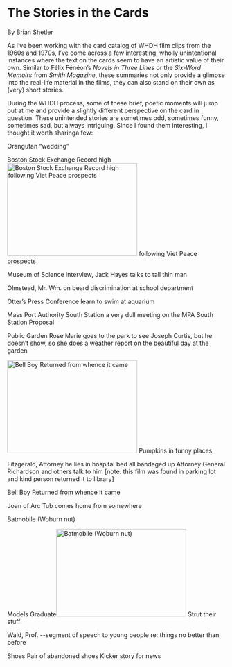 # The Stories in the Cards

By Brian
Shetler

As I’ve been working with the card catalog of WHDH film clips from the 1960s
and 1970s, I’ve come across a few interesting, wholly unintentional instances
where the text on the cards seem to have an artistic value of their own.
Similar to Félix Fénéon’s <em>Novels in Three Lines</em> or the <em>Six-Word
Memoirs</em> from <em>Smith Magazine</em>, these summaries not only provide a
glimpse into the real-life material in the films, they can also stand on their
own as (very) short
stories.

During the WHDH process, some of these brief, poetic moments will jump out at
me and provide a slightly different perspective on the card in question. These
unintended stories are sometimes odd, sometimes funny, sometimes sad, but
always intriguing. Since I found them interesting, I thought it worth sharinga
few:

Orangutan
“wedding”

Boston Stock
Exchange
Record high<a
href="http://bostonlocaltv.org/blog/wp-content/uploads/2012/03/BSE.jpg"><img
class="alignright size-medium wp-image-834" title="Boston Stock Exchange"
src="http://bostonlocaltv.org/blog/wp-content/uploads/2012/03/BSE-300x214.jpg"
alt="Boston Stock Exchange Record high following Viet Peace prospects"
width="300" height="214"
/></a>
following Viet Peace
prospects

Museum of
Science
interview, Jack Hayes talks to tall thin
man
<p style="text-align: left;">Olmstead, Mr.
Wm.
on beard discrimination at school
department</p>
Otter’s Press
Conference
learn to swim at
aquarium

Mass Port
Authority
South
Station
a very dull meeting on the MPA South Station
Proposal

Public
Garden
Rose Marie goes to the park to see Joseph
Curtis,
but he doesn’t show, so she does a weather
report
on the beautiful day at the
garden

<a
href="http://bostonlocaltv.org/blog/wp-content/uploads/2012/03/Bell-Boy.jpg"><img
class="alignright size-medium wp-image-835" title="Bell Boy"
src="http://bostonlocaltv.org/blog/wp-content/uploads/2012/03/Bell-Boy-300x214.jpg"
alt="Bell Boy Returned from whence it came" width="300" height="214"
/></a>
Pumpkins
in funny
places

Fitzgerald,
Attorney
he lies in hospital bed all bandaged
up
Attorney General Richardson and others talk to
him
[note: this film was found in parking lot and kind person returned it to
library]

Bell
Boy
Returned from whence it
came

Joan of
Arc
Tub comes home from
somewhere

Batmobile
(Woburn
nut)

Models Graduate<a
href="http://bostonlocaltv.org/blog/wp-content/uploads/2012/03/Batmobile.jpg"><img
class="alignright size-medium wp-image-836" title="Batmobile"
src="http://bostonlocaltv.org/blog/wp-content/uploads/2012/03/Batmobile-300x202.jpg"
alt="Batmobile (Woburn nut)" width="300" height="202"
/></a>
Strut their
stuff

Wald,
Prof.
--segment of speech to young
people
re: things no better than
before

Shoes
Pair of abandoned
shoes
Kicker story for
news

&nbsp;

&nbsp;